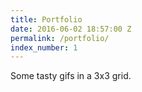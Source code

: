 ```yaml
---
title: Portfolio
date: 2016-06-02 18:57:00 Z
permalink: /portfolio/
index_number: 1
---
```


Some tasty gifs in a 3x3 grid.
